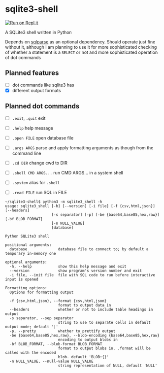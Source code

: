 # sqlite3-shell
[![Run on Repl.it](https://repl.it/badge/github/mrlegohead0x45/sqlite3-shell)](https://repl.it/github/mrlegohead0x45/sqlite3-shell)

A SQLite3 shell written in Python

Depends on [sqlparse](github.com/andialbrecht/sqlparse) as an optional dependency.
Should operate just fine without it, although I am planning to use it for more sophisticated
checking of whether a statement is a `SELECT` or not and more sophisticated operation
of dot commands

## Planned features
* [ ] dot commands like sqlite3 has
* [x] different output formats

## Planned dot commands
* [ ] `.exit`, `.quit` exit
* [ ] `.help` help message
* [ ] `.open FILE` open database file
* [ ] `.args ARGS` parse and apply formatting arguments as though from the command line
* [ ] `.cd DIR` change cwd to DIR
* [ ] `.shell CMD ARGS...` run CMD ARGS... in a system shell
* [ ] `.system` alias for `.shell`
* [ ] `.read FILE` run SQL in FILE 



```
~/sqlite3-shell$ python3 -m sqlite3_shell -h
usage: sqlite3_shell [-h] [--version] [-i file] [-f {csv,html,json}] [--headers]
                     [-s separator] [-p] [-be {base64,base85,hex,raw}] [-bf BLOB_FORMAT]
                     [-n NULL_VALUE]
                     [database]

Python SQLite3 shell

positional arguments:
  database              database file to connect to; by default a temporary in-memory one

optional arguments:
  -h, --help            show this help message and exit
  --version             show program's version number and exit
  -i file, --init file  file with SQL code to run before interactive input is opened

Formatting options:
  Options for formatting output

  -f {csv,html,json}, --format {csv,html,json}
                        format to output data in
  --headers             whether or not to include table headings in output
  -s separator, --sep separator
                        string to use to separate cells in default output mode; default '|'
  -p, --pretty          whether to prettify output
  -be {base64,base85,hex,raw}, --blob-encoding {base64,base85,hex,raw}
                        encoding to output blobs in
  -bf BLOB_FORMAT, --blob-format BLOB_FORMAT
                        format to output blobs in. .format will be called with the encoded
                        blob. default 'BLOB:{}'
  -n NULL_VALUE, --null-value NULL_VALUE
                        string representation of NULL, default 'NULL'
```
